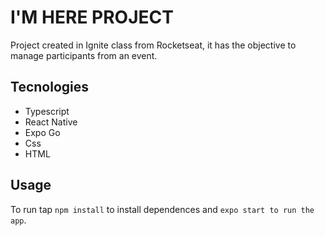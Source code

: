# I'M HERE PROJECT

Project created in Ignite class from Rocketseat, it has the objective to manage participants from an event.

## Tecnologies

- Typescript
- React Native
- Expo Go
- Css
- HTML

## Usage
To run tap `npm install` to install dependences and `expo start to run the app`.